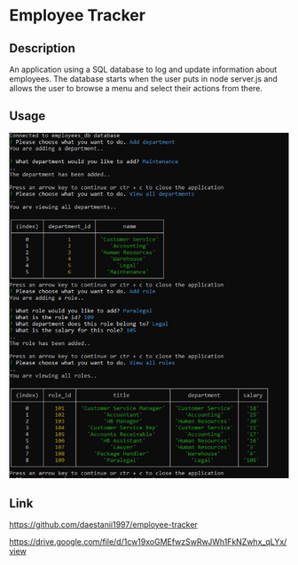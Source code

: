 # Employee Tracker

## Description

An application using a SQL database to log and update information about employees. The database starts when the user puts in node server.js and allows the user to browse a menu and select their actions from there.

## Usage

![alt text](images/Capture.JPG)

## Link

https://github.com/daestanii1997/employee-tracker

https://drive.google.com/file/d/1cw19xoGMEfwzSwRwJWh1FkNZwhx_qLYx/view

